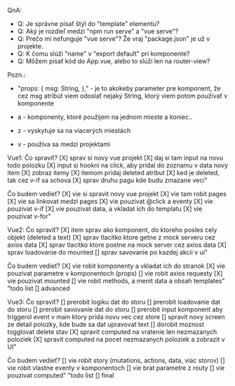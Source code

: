 QnA:
- Q: Je správne písať štýl do "template" elementu?
- Q: Aký je rozdieľ medzi "npm run serve" a "vue serve"?
- Q: Prečo mi nefunguje "vue serve"? Že vraj "package.json" je už v projekte.
- Q: K čomu slúži "name" v "export default" pri komponente?
- Q: Môžem písať kód do App.vue, alebo to slúži len na router-view?

Pozn.:
- "props: {
    msg: String,
  }," - je to akokeby parameter pre komponent, že cez msg atribút viem odoslať nejaký String, ktorý viem potom používať v komponente

- a - komponenty, ktoré použijem na jednom mieste a koniec..
- z - vyskytuje sa na viacerých miestách
- v - používa sa medzi projektami

Vue1:
Čo spraviť?
[X] sprav si novy vue projekt
[X] daj si tam input na novu todo polozku
[X] input si hookni na click, aby pridal do zoznamu v data novy item
[X] zobraz itemy
[X] itemom pridaj deleted atribut
[X] ked je deleted, tak cez v-if sa schova
[X] sprav druhu pagu kde budu zmazane veci"

Čo budem vedieť?
[X] vie si spravit novy vue projekt
[X] vie tam robit pages
[X] vie sa linkovat medzi pages
[X] vie pouzivat @click a eventy
[X] vie pouzivat v-if
[X] vie pouzivat data, a vkladat ich do templatu
[X] vie pouzivat v-for"

Vue2:
Čo spraviť?
[X] item sprav ako komponent, do ktoreho posles cely objekt (deleted a text)
[X] sprav tlacitko ktore getne z mock serveru cez axios data
[X] sprav tlacitko ktore postne na mock server cez axios data
[X] sprav loadovanie do mounted
[] sprav savovanie po kazdej akcii v ui"

Čo budem vedieť?
[X] vie robit komponenty a vkladat ich do stranok
[X] vie pouzivat parametre v komponentoch (props)
[] vie robit axios requesty
[X] vie pouzivat mounted
[] vie robit methods, a menit data a obsah templates"	"todo list [] advanced

Vue3:
Čo spraviť?
[] prerobit logiku dat do storu
[] prerobit loadovanie dat do storu
[] prerobit savovanie dat do storu
[] prerobit input komponent aby triggerol event v main ktory prida novu vec cez store
[] spravit novy screen ze detail polozky, kde bude sa dat upravovat text
[] dorobit moznost togglovat delete stav
[X] spravit computed na vratenie len nezmazanych poloziek
[X] spravit computed na pocet nezmazanych poloziek a zobrazit v UI"

Čo budem vedieť?
[] vie robit story (mutations, actions, data, viac storov)
[] vie robit vlastne eventy v komponentoch
[] vie brat parametre z routy
[] vie pouzivat computed"	"todo list [] final
